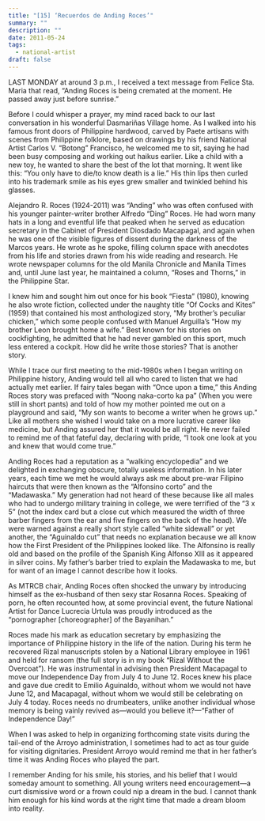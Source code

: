 ```yaml
---
title: "[15] ‘Recuerdos de Anding Roces’"
summary: ""
description: ""
date: 2011-05-24
tags:
  - national-artist
draft: false
---
```


LAST MONDAY at around 3 p.m., I received a text message from Felice Sta. Maria that read, “Anding Roces is being cremated at the moment. He passed away just before sunrise.”

Before I could whisper a prayer, my mind raced back to our last conversation in his wonderful Dasmariñas Village home. As I walked into his famous front doors of Philippine hardwood, carved by Paete artisans with scenes from Philippine folklore, based on drawings by his friend National Artist Carlos V. “Botong” Francisco, he welcomed me to sit, saying he had been busy composing and working out haikus earlier. Like a child with a new toy, he wanted to share the best of the lot that morning. It went like this: “You only have to die/to know death is a lie.” His thin lips then curled into his trademark smile as his eyes grew smaller and twinkled behind his glasses.

Alejandro R. Roces (1924-2011) was “Anding” who was often confused with his younger painter-writer brother Alfredo “Ding” Roces. He had worn many hats in a long and eventful life that peaked when he served as education secretary in the Cabinet of President Diosdado Macapagal, and again when he was one of the visible figures of dissent during the darkness of the Marcos years. He wrote as he spoke, filling column space with anecdotes from his life and stories drawn from his wide reading and research. He wrote newspaper columns for the old Manila Chronicle and Manila Times and, until June last year, he maintained a column, “Roses and Thorns,” in the Philippine Star.

I knew him and sought him out once for his book “Fiesta” (1980), knowing he also wrote fiction, collected under the naughty title “Of Cocks and Kites” (1959) that contained his most anthologized story, “My brother’s peculiar chicken,” which some people confused with Manuel Arguilla’s “How my brother Leon brought home a wife.” Best known for his stories on cockfighting, he admitted that he had never gambled on this sport, much less entered a cockpit. How did he write those stories? That is another story.

While I trace our first meeting to the mid-1980s when I began writing on Philippine history, Anding would tell all who cared to listen that we had actually met earlier. If fairy tales began with “Once upon a time,” this Anding Roces story was prefaced with “Noong naka-corto ka pa” (When you were still in short pants) and told of how my mother pointed me out on a playground and said, “My son wants to become a writer when he grows up.” Like all mothers she wished I would take on a more lucrative career like medicine, but Anding assured her that it would be all right. He never failed to remind me of that fateful day, declaring with pride, “I took one look at you and knew that would come true.”

Anding Roces had a reputation as a “walking encyclopedia” and we delighted in exchanging obscure, totally useless information. In his later years, each time we met he would always ask me about pre-war Filipino haircuts that were then known as the “Alfonsino corto” and the “Madawaska.” My generation had not heard of these because like all males who had to undergo military training in college, we were terrified of the “3 x 5” (not the index card but a close cut which measured the width of three barber fingers from the ear and five fingers on the back of the head). We were warned against a really short style called “white sidewall” or yet another, the “Aguinaldo cut” that needs no explanation because we all know how the First President of the Philippines looked like. The Alfonsino is really old and based on the profile of the Spanish King Alfonso XIII as it appeared in silver coins. My father’s barber tried to explain the Madawaska to me, but for want of an image I cannot describe how it looks.

As MTRCB chair, Anding Roces often shocked the unwary by introducing himself as the ex-husband of then sexy star Rosanna Roces. Speaking of porn, he often recounted how, at some provincial event, the future National Artist for Dance Lucrecia Urtula was proudly introduced as the “pornographer [choreographer] of the Bayanihan.”

Roces made his mark as education secretary by emphasizing the importance of Philippine history in the life of the nation. During his term he recovered Rizal manuscripts stolen by a National Library employee in 1961 and held for ransom (the full story is in my book “Rizal Without the Overcoat”). He was instrumental in advising then President Macapagal to move our Independence Day from July 4 to June 12. Roces knew his place and gave due credit to Emilio Aguinaldo, without whom we would not have June 12, and Macapagal, without whom we would still be celebrating on July 4 today. Roces needs no drumbeaters, unlike another individual whose memory is being vainly revived as—would you believe it?—“Father of Independence Day!”

When I was asked to help in organizing forthcoming state visits during the tail-end of the Arroyo administration, I sometimes had to act as tour guide for visiting dignitaries. President Arroyo would remind me that in her father’s time it was Anding Roces who played the part.

I remember Anding for his smile, his stories, and his belief that I would someday amount to something. All young writers need encouragement—a curt dismissive word or a frown could nip a dream in the bud. I cannot thank him enough for his kind words at the right time that made a dream bloom into reality.
